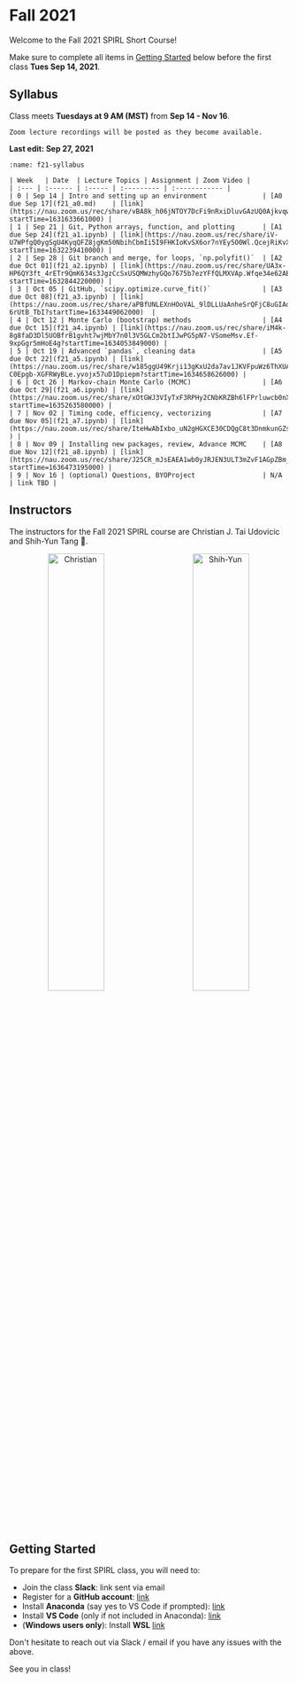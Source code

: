 # Fall 2021

Welcome to the Fall 2021 SPIRL Short Course!

Make sure to complete all items in [Getting Started](#getting-started) below before the first class **Tues Sep 14, 2021**.

## Syllabus

Class meets **Tuesdays at 9 AM (MST)** from **Sep 14 - Nov 16**.

```{note}
Zoom lecture recordings will be posted as they become available.
```

**Last edit: Sep 27, 2021**

```{table} Fall 2021 Syllabus (subject to change during the course)
:name: f21-syllabus

| Week   | Date  | Lecture Topics | Assignment | Zoom Video |
| :--- | :------ | :----- | :--------- | :------------ |
| 0 | Sep 14 | Intro and setting up an environment              | [A0 due Sep 17](f21_a0.md)    | [link](https://nau.zoom.us/rec/share/vBA8k_h06jNTOY7DcFi9nRxiDluvGAzUQ0AjkvqwvVY4KvFAe1bM7jsZzs9nNC8O.lyK3LmwOw3vy0Q6S?startTime=1631633661000) |
| 1 | Sep 21 | Git, Python arrays, function, and plotting       | [A1 due Sep 24](f21_a1.ipynb) | [link](https://nau.zoom.us/rec/share/iV-U7WPfgQ0ygSgU4KyqQFZ8jgKm50NbihCbmIi5I9FHKIoKvSX6or7nYEy5O0Wl.QcejRiKvXofl3_RJ?startTime=1632239410000) |
| 2 | Sep 28 | Git branch and merge, for loops, `np.polyfit()`  | [A2 due Oct 01](f21_a2.ipynb) | [link](https://nau.zoom.us/rec/share/UA3x-HP6QY3ft_4rETr9QmK634s3JgzCcSxUSQMWzhyGQo7675b7ezYFfQLMXVAp.Wfqe34e62ABZljqu?startTime=1632844220000) |
| 3 | Oct 05 | GitHub, `scipy.optimize.curve_fit()`             | [A3 due Oct 08](f21_a3.ipynb) | [link](https://nau.zoom.us/rec/share/aPBfUNLEXnHOoVAL_9lDLLUaAnheSrQFjC8uGIAd5DO0zQWKjEIASLKbHvnZd2M.nN3CYl-6rUtB_TbI?startTime=1633449062000)  |
| 4 | Oct 12 | Monte Carlo (bootstrap) methods                  | [A4 due Oct 15](f21_a4.ipynb) | [link](https://nau.zoom.us/rec/share/iM4k-8g8faD3Dl5UOBfrB1gvht7wjMbY7n0l3V5GLCm2btIJwPG5pN7-VSomeMsv.Ef-9xpGgr5mHoE4g?startTime=1634053849000) |
| 5 | Oct 19 | Advanced `pandas`, cleaning data                 | [A5 due Oct 22](f21_a5.ipynb) | [link](https://nau.zoom.us/rec/share/w185ggU49Krji13gKxU2da7av1JKVFpuWz6ThXUAxBbbfe1-C0Epgb-XGFRWyBLe.yvojx57uD1Dpiepm?startTime=1634658626000) |
| 6 | Oct 26 | Markov-chain Monte Carlo (MCMC)                  | [A6 due Oct 29](f21_a6.ipynb) | [link](https://nau.zoom.us/rec/share/xOtGWJ3VIyTxF3RPHy2CNbKRZBh6lFPrluwcb0nXi5vOlyDvlJCRz2LByglUGT2j.iKe3Ls4Sti4SjvXb?startTime=1635263580000) |
| 7 | Nov 02 | Timing code, efficiency, vectorizing             | [A7 due Nov 05](f21_a7.ipynb) | [link](https://nau.zoom.us/rec/share/IteHwAbIxbo_uN2gHGXCE30CDQgC8t3DnmkunGZs8qey0KaV8hJaGXpxpuR6P5mO.atGyRseTokc8xxvQ ) |
| 8 | Nov 09 | Installing new packages, review, Advance MCMC    | [A8 due Nov 12](f21_a8.ipynb) | [link](https://nau.zoom.us/rec/share/J25CR_mJsEAEA1wb0yJRJEN3ULT3mZvF1AGpZBm_nDrA7cYrfFib9mM4dSiOVvS4.SG4iYRudwWubE1ua?startTime=1636473195000) |
| 9 | Nov 16 | (optional) Questions, BYOProject                 | N/A | link TBD |
```

## Instructors

The instructors for the Fall 2021 SPIRL course are Christian J. Tai Udovicic and Shih-Yun Tang 👋.

<p align="center">
  <img alt="Christian" src="https://raw.githubusercontent.com/cjtu/spirl/master/spirl/images/instructors/christian.jpg" width="45%">
&nbsp; &nbsp; &nbsp; &nbsp;
  <img alt="Shih-Yun" src="https://raw.githubusercontent.com/cjtu/spirl/master/spirl/images/instructors/shih-yun.jpg" width="45%">
</p>

## Getting Started

To prepare for the first SPIRL class, you will need to:

- Join the class **Slack**: link sent via email
- Register for a **GitHub account**: [link](https://github.com/signup)
- Install **Anaconda** (say yes to VS Code if prompted): [link](https://www.anaconda.com/products/individual-d)
- Install **VS Code** (only if not included in Anaconda): [link](https://code.visualstudio.com/download)
- (**Windows users only**): Install **WSL** [link](https://docs.microsoft.com/en-us/windows/wsl/install-win10)

Don't hesitate to reach out via Slack / email if you have any issues with the above.

See you in class!
